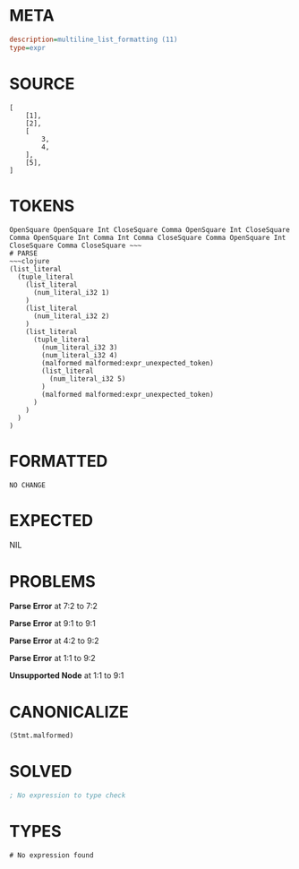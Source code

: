 # META
~~~ini
description=multiline_list_formatting (11)
type=expr
~~~
# SOURCE
~~~roc
[
	[1],
	[2],
	[
		3,
		4,
	],
	[5],
]
~~~
# TOKENS
~~~text
OpenSquare OpenSquare Int CloseSquare Comma OpenSquare Int CloseSquare Comma OpenSquare Int Comma Int Comma CloseSquare Comma OpenSquare Int CloseSquare Comma CloseSquare ~~~
# PARSE
~~~clojure
(list_literal
  (tuple_literal
    (list_literal
      (num_literal_i32 1)
    )
    (list_literal
      (num_literal_i32 2)
    )
    (list_literal
      (tuple_literal
        (num_literal_i32 3)
        (num_literal_i32 4)
        (malformed malformed:expr_unexpected_token)
        (list_literal
          (num_literal_i32 5)
        )
        (malformed malformed:expr_unexpected_token)
      )
    )
  )
)
~~~
# FORMATTED
~~~roc
NO CHANGE
~~~
# EXPECTED
NIL
# PROBLEMS
**Parse Error**
at 7:2 to 7:2

**Parse Error**
at 9:1 to 9:1

**Parse Error**
at 4:2 to 9:2

**Parse Error**
at 1:1 to 9:2

**Unsupported Node**
at 1:1 to 9:1

# CANONICALIZE
~~~clojure
(Stmt.malformed)
~~~
# SOLVED
~~~clojure
; No expression to type check
~~~
# TYPES
~~~roc
# No expression found
~~~
